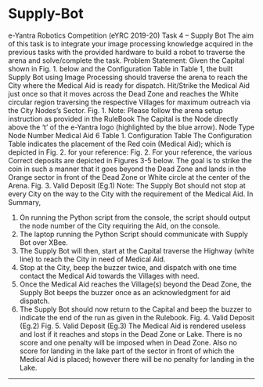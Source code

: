 # Supply-Bot
e-Yantra Robotics Competition (eYRC 2019-20)
Task 4 – Supply Bot
The aim of this task is to integrate your image processing knowledge acquired in the previous
tasks with the provided hardware to build a robot to traverse the arena and solve/complete the
task.
Problem Statement:
Given the Capital shown in Fig. 1. below and the Configuration Table in Table 1, the built
Supply Bot using Image Processing should traverse the arena to reach the City where the
Medical Aid is ready for dispatch. Hit/Strike the Medical Aid just once so that it moves
across the Dead Zone and reaches the White circular region traversing the respective Villages
for maximum outreach via the City Nodes’s Sector.
Fig. 1.
Note: Please follow the arena setup instruction as provided in the RuleBook
The Capital is the Node directly above the ‘t’ of the e-Yantra logo (highlighted by the blue
arrow).
Node Type Node Number
Medical Aid 6
Table 1. Configuration Table
The Configuration Table indicates the placement of the Red coin (Medical Aid); which is
depicted in Fig. 2. for your reference:
Fig. 2.
For your reference, the various Correct deposits are depicted in Figures 3-5 below. The goal
is to strike the coin in such a manner that it goes beyond the Dead Zone and lands in the
Orange sector in front of the Dead Zone or White circle at the center of the Arena.
Fig. 3. Valid Deposit (Eg.1)
Note: The Supply Bot should not stop at every City on the way to the City with the
requirement of the Medical Aid.
In Summary,
1. On running the Python script from the console, the script should output the node
number of the City requiring the Aid, on the console.
2. The laptop running the Python Script should communicate with Supply Bot over
XBee.
3. The Supply Bot will then, start at the Capital traverse the Highway (white line) to
reach the City in need of Medical Aid.
4. Stop at the City, beep the buzzer twice, and dispatch with one time contact the
Medical Aid towards the Villages with need.
5. Once the Medical Aid reaches the Village(s) beyond the Dead Zone, the Supply Bot
beeps the buzzer once as an acknowledgment for aid dispatch.
6. The Supply Bot should now return to the Capital and beep the buzzer to indicate the
end of the run as given in the Rulebook.
Fig. 4. Valid Deposit (Eg.2)
Fig. 5. Valid Deposit (Eg.3)
The Medical Aid is rendered useless and lost if it reaches and stops in the Dead Zone or
Lake. There is no score and one penalty will be imposed when in Dead Zone. Also no score
for landing in the lake part of the sector in front of which the Medical Aid is placed; however
there will be no penalty for landing in the Lake.
----------------------------------------------------------------------------------------------------------------
